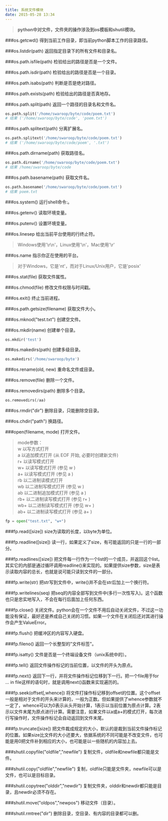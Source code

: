 ```yaml
---
title: 系统文件模块
date: 2015-05-28 13:34
---
```

> **python中对文件，文件夹的操作涉及到os模板和shutil模块。**

###os.getcwd()
得到当前工作目录，即当前python脚本工作的目录路径。

###os.listdir(path)
返回指定目录下的所有文件和目录名。

###os.path.isfile(path)
检验给出的路径是否是一个文件。

###os.path.isdir(path)
检验给出的路径是否是一个目录。

###os.path.isabs(path)
判断是否是绝对路径。

###os.path.exists(path)
检验给出的路径是否真地存。

###os.path.split(path)
返回一个路径的目录名和文件名。

```python
os.path.split('/home/swaroop/byte/code/poem.txt')
# 结果 ('/home/swaroop/byte/code', 'poem.txt')
```

###os.path.splitext(path)
分离扩展名。

```python
os.path.splitext('/home/swaroop/byte/code/poem.txt')
# 结果 ('/home/swaroop/byte/code/poem', '.txt')
```

###os.path.dirname(path)
获取路径名。

```python
os.path.dirname('/home/swaroop/byte/code/poem.txt')
# 结果 /home/swaroop/byte/code
```

###os.path.basename(path)
获取文件名。

```python
os.path.basename('/home/swaroop/byte/code/poem.txt')
# 结果 poem.txt
```

###os.system()
运行shell命令:。

###os.getenv()
读取环境变量。

###os.putenv()
设置环境变量。

###os.linesep
给出当前平台使用的行终止符。
> Windows使用'\r\n'，Linux使用'\n'，Mac使用'\r'

###os.name
指示你正在使用的平台。
> 对于Windows，它是'nt'，而对于Linux/Unix用户，它是'posix'

###os.stat(file)
获取文件属性。

###os.chmod(file)
修改文件权限与时间戳。

###os.exit()
终止当前进程。

###os.path.getsize(filename)
获取文件大小。

###os.mknod("test.txt")
创建空文件。

###os.mkdir(name)
创建单个目录。

```python
os.mkdir('test')
```

###os.makedirs(path)
创建多级目录。

```python
os.makedirs('/home/swaroop/byte')
```

###os.rename(old, new)
重命名文件或目录。

###os.remove(file)
删除一个文件。

###os.removedirs(path)
删除多个目录。

```python
os.removedirs(/aa)
```

###os.rmdir("dir")
删除目录，只能删除空目录。

###os.chdir("path")
换路径。

###open(filename, mode) 
打开文件。
> mode参数：  
> w     以写方式打开  
> a     以追加模式打开 (从 EOF 开始, 必要时创建新文件)  
> r+    以读写模式打开  
> w+    以读写模式打开 (参见 w )  
> a+    以读写模式打开 (参见 a )  
> rb    以二进制读模式打开  
> wb    以二进制写模式打开 (参见 w )  
> ab    以二进制追加模式打开 (参见 a )  
> rb+   以二进制读写模式打开 (参见 r+ )  
> wb+   以二进制读写模式打开 (参见 w+ )  
> ab+   以二进制读写模式打开 (参见 a+ )  

```python
fp = open("test.txt", "w+")
```

###fp.read([size])
size为读取的长度，以byte为单位。

###fp.readline([size])
读一行，如果定义了size，有可能返回的只是一行的一部分。

###fp.readlines([size])
把文件每一行作为一个list的一个成员，并返回这个list。其实它的内部是通过循环调用readline()来实现的。如果提供size参数，size是表示读取内容的总长，也就是说可能只读到文件的一部分。

###fp.write(str)
把str写到文件中，write()并不会在str后加上一个换行符。

###fp.writelines(seq)
把seq的内容全部写到文件中(多行一次性写入)。这个函数也只是忠实地写入，不会在每行后面加上任何东西。

###fp.close()
关闭文件。python会在一个文件不用后自动关闭文件，不过这一功能没有保证，最好还是养成自己关闭的习惯。如果一个文件在关闭后还对其进行操作会产生ValueError。

###fp.flush()
把缓冲区的内容写入硬盘。

###fp.fileno()
返回一个长整型的"文件标签"。

###fp.isatty()
文件是否是一个终端设备文件（unix系统中的）。

###fp.tell()
返回文件操作标记的当前位置，以文件的开头为原点。

###fp.next()
返回下一行，并将文件操作标记位移到下一行。把一个file用于for … in file这样的语句时，就是调用next()函数来实现遍历的。

###fp.seek(offset[,whence])
将文件打操作标记移到offset的位置。这个offset一般是相对于文件的开头来计算的，一般为正数。但如果提供了whence参数就不一定了，whence可以为0表示从头开始计算，1表示以当前位置为原点计算。2表示以文件末尾为原点进行计算。需要注意，如果文件以a或a+的模式打开，每次进行写操作时，文件操作标记会自动返回到文件末尾。

###fp.truncate([size])
把文件裁成规定的大小，默认的是裁到当前文件操作标记的位置。如果size比文件的大小还要大，依据系统的不同可能是不改变文件，也可能是用0把文件补到相应的大小，也可能是以一些随机的内容加上去。

###shutil.copyfile("oldfile","newfile")
复制文件，oldfile和newfile都只能是文件。

###shutil.copy("oldfile","newfile")
复制，oldfile只能是文件夹，newfile可以是文件，也可以是目标目录。

###shutil.copytree("olddir","newdir")
复制文件夹，olddir和newdir都只能是目录，且newdir必须不存在。

###shutil.move("oldpos","newpos")
移动文件（目录）。

###shutil.rmtree("dir")
删除目录，空目录、有内容的目录都可以删。
